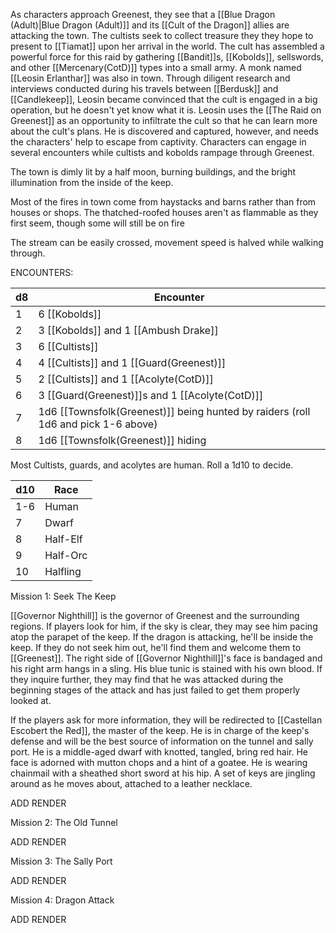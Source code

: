 As characters approach Greenest, they see that a [[Blue Dragon (Adult)|Blue Dragon (Adult)]] and its [[Cult of the Dragon]] allies are attacking the town. The cultists seek to collect treasure they they hope to present to [[Tiamat]] upon her arrival in the world. The cult has assembled a powerful force for this raid by gathering [[Bandit]]s, [[Kobolds]], sellswords, and other [[Mercenary(CotD)]] types into a small army. A monk named [[Leosin Erlanthar]] was also in town. Through diligent research and interviews conducted during his travels between [[Berdusk]] and [[Candlekeep]], Leosin became convinced that the cult is engaged in a big operation, but he doesn't yet know what it is. Leosin uses the [[The Raid on Greenest]] as an opportunity to infiltrate the cult so that he can learn more about the cult's plans. He is discovered and captured, however, and needs the characters' help to escape from captivity. Characters can engage in several encounters while cultists and kobolds rampage through Greenest. 

The town is dimly lit by a half moon, burning buildings, and the bright illumination from the inside of the keep. 

Most of the fires in town come from haystacks and barns rather than from houses or shops. The thatched-roofed houses aren't as flammable as they first seem, though some will still be on fire

The stream can be easily crossed, movement speed is halved while walking through. 


ENCOUNTERS: 

| d8  | Encounter                                                                         |
| --- | --------------------------------------------------------------------------------- |
| 1   | 6 [[Kobolds]]                                                                     |
| 2   | 3 [[Kobolds]] and 1 [[Ambush Drake]]                                              |
| 3   | 6 [[Cultists]]                                                                    |
| 4   | 4 [[Cultists]] and 1 [[Guard(Greenest)]]                                          |
| 5   | 2 [[Cultists]] and 1 [[Acolyte(CotD)]]                                                  |
| 6   | 3 [[Guard(Greenest)]]s and 1 [[Acolyte(CotD)]]                                          |
| 7   | 1d6 [[Townsfolk(Greenest)]] being hunted by raiders (roll 1d6 and pick 1-6 above) |
| 8   | 1d6 [[Townsfolk(Greenest)]] hiding                                                |
Most Cultists, guards, and acolytes are human. Roll a 1d10 to decide. 

| d10 | Race     |
| --- | -------- |
| 1-6 | Human    |
| 7   | Dwarf    |
| 8   | Half-Elf |
| 9   | Half-Orc |
| 10  | Halfling |





Mission 1: Seek The Keep

[[Governor Nighthill]] is the governor of Greenest and the surrounding regions. If players look for him, if the sky is clear, they may see him pacing atop the parapet of the keep. If the dragon is attacking, he'll be inside the keep. If they do not seek him out, he'll find them and welcome them to [[Greenest]]. The right side of [[Governor Nighthill]]'s face is bandaged and his right arm hangs in a sling. His blue tunic is stained with his own blood. If they inquire further, they may find that he was attacked during the beginning stages of the attack and has just failed to get them properly looked at. 

If the players ask for more information, they will be redirected to [[Castellan Escobert the Red]], the master of the keep. He is in charge of the keep's defense and will be the best source of information on the tunnel and sally port. He is a middle-aged dwarf with knotted, tangled, bring red hair. He face is adorned with mutton chops and a hint of a goatee. He is wearing chainmail with a sheathed short sword at his hip. A set of keys are jingling around as he moves about, attached to a leather necklace. 

ADD RENDER

Mission 2: The Old Tunnel

ADD RENDER

Mission 3: The Sally Port

ADD RENDER

Mission 4: Dragon Attack

ADD RENDER
